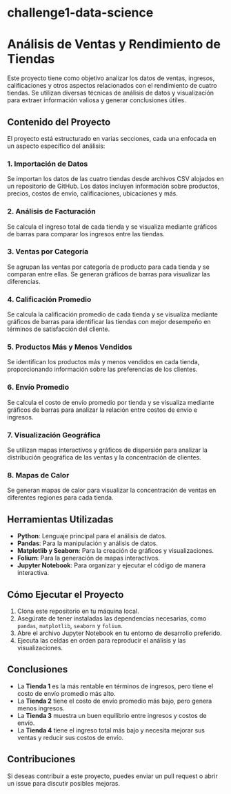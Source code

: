 # challenge1-data-science
# Análisis de Ventas y Rendimiento de Tiendas

Este proyecto tiene como objetivo analizar los datos de ventas, ingresos, calificaciones y otros aspectos relacionados con el rendimiento de cuatro tiendas. Se utilizan diversas técnicas de análisis de datos y visualización para extraer información valiosa y generar conclusiones útiles.

## Contenido del Proyecto

El proyecto está estructurado en varias secciones, cada una enfocada en un aspecto específico del análisis:

### 1. Importación de Datos
Se importan los datos de las cuatro tiendas desde archivos CSV alojados en un repositorio de GitHub. Los datos incluyen información sobre productos, precios, costos de envío, calificaciones, ubicaciones y más.

### 2. Análisis de Facturación
Se calcula el ingreso total de cada tienda y se visualiza mediante gráficos de barras para comparar los ingresos entre las tiendas.

### 3. Ventas por Categoría
Se agrupan las ventas por categoría de producto para cada tienda y se comparan entre ellas. Se generan gráficos de barras para visualizar las diferencias.

### 4. Calificación Promedio
Se calcula la calificación promedio de cada tienda y se visualiza mediante gráficos de barras para identificar las tiendas con mejor desempeño en términos de satisfacción del cliente.

### 5. Productos Más y Menos Vendidos
Se identifican los productos más y menos vendidos en cada tienda, proporcionando información sobre las preferencias de los clientes.

### 6. Envío Promedio
Se calcula el costo de envío promedio por tienda y se visualiza mediante gráficos de barras para analizar la relación entre costos de envío e ingresos.

### 7. Visualización Geográfica
Se utilizan mapas interactivos y gráficos de dispersión para analizar la distribución geográfica de las ventas y la concentración de clientes.

### 8. Mapas de Calor
Se generan mapas de calor para visualizar la concentración de ventas en diferentes regiones para cada tienda.

## Herramientas Utilizadas

- **Python**: Lenguaje principal para el análisis de datos.
- **Pandas**: Para la manipulación y análisis de datos.
- **Matplotlib y Seaborn**: Para la creación de gráficos y visualizaciones.
- **Folium**: Para la generación de mapas interactivos.
- **Jupyter Notebook**: Para organizar y ejecutar el código de manera interactiva.

## Cómo Ejecutar el Proyecto

1. Clona este repositorio en tu máquina local.
2. Asegúrate de tener instaladas las dependencias necesarias, como `pandas`, `matplotlib`, `seaborn` y `folium`.
3. Abre el archivo Jupyter Notebook en tu entorno de desarrollo preferido.
4. Ejecuta las celdas en orden para reproducir el análisis y las visualizaciones.

## Conclusiones

- La **Tienda 1** es la más rentable en términos de ingresos, pero tiene el costo de envío promedio más alto.
- La **Tienda 2** tiene el costo de envío promedio más bajo, pero genera menos ingresos.
- La **Tienda 3** muestra un buen equilibrio entre ingresos y costos de envío.
- La **Tienda 4** tiene el ingreso total más bajo y necesita mejorar sus ventas y reducir sus costos de envío.

## Contribuciones

Si deseas contribuir a este proyecto, puedes enviar un pull request o abrir un issue para discutir posibles mejoras.

